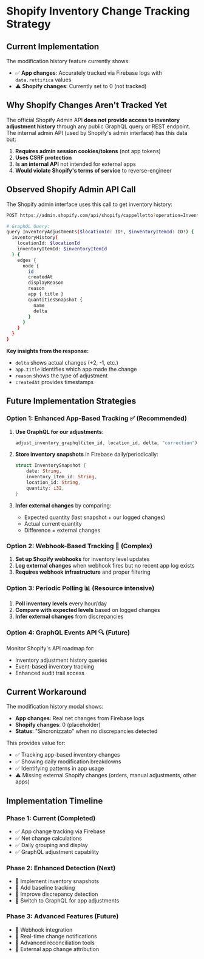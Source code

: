 # Shopify Inventory Change Tracking Strategy

## Current Implementation

The modification history feature currently shows:
- ✅ **App changes**: Accurately tracked via Firebase logs with `data.rettifica` values
- ⚠️ **Shopify changes**: Currently set to 0 (not tracked)

## Why Shopify Changes Aren't Tracked Yet

The official Shopify Admin API **does not provide access to inventory adjustment history** through any public GraphQL query or REST endpoint. The internal admin API (used by Shopify's admin interface) has this data but:

1. **Requires admin session cookies/tokens** (not app tokens)
2. **Uses CSRF protection** 
3. **Is an internal API** not intended for external apps
4. **Would violate Shopify's terms of service** to reverse-engineer

## Observed Shopify Admin API Call

The Shopify admin interface uses this call to get inventory history:

```bash
POST https://admin.shopify.com/api/shopify/cappelletto?operation=InventoryAdjustments&type=query

# GraphQL Query:
query InventoryAdjustments($locationId: ID!, $inventoryItemId: ID!) {
  inventoryHistory(
    locationId: $locationId
    inventoryItemId: $inventoryItemId
  ) {
    edges {
      node {
        id
        createdAt
        displayReason
        reason
        app { title }
        quantitiesSnapshot {
          name
          delta
        }
      }
    }
  }
}
```

**Key insights from the response:**
- `delta` shows actual changes (+2, -1, etc.)
- `app.title` identifies which app made the change
- `reason` shows the type of adjustment
- `createdAt` provides timestamps

## Future Implementation Strategies

### Option 1: Enhanced App-Based Tracking ✅ (Recommended)

1. **Use GraphQL for our adjustments**:
   ```rust
   adjust_inventory_graphql(item_id, location_id, delta, "correction")
   ```

2. **Store inventory snapshots** in Firebase daily/periodically:
   ```rust
   struct InventorySnapshot {
       date: String,
       inventory_item_id: String,
       location_id: String,
       quantity: i32,
   }
   ```

3. **Infer external changes** by comparing:
   - Expected quantity (last snapshot + our logged changes)
   - Actual current quantity
   - Difference = external changes

### Option 2: Webhook-Based Tracking 🔄 (Complex)

1. **Set up Shopify webhooks** for inventory level updates
2. **Log external changes** when webhook fires but no recent app log exists
3. **Requires webhook infrastructure** and proper filtering

### Option 3: Periodic Polling 📊 (Resource intensive)

1. **Poll inventory levels** every hour/day
2. **Compare with expected levels** based on logged changes
3. **Infer external changes** from discrepancies

### Option 4: GraphQL Events API 🔍 (Future)

Monitor Shopify's API roadmap for:
- Inventory adjustment history queries
- Event-based inventory tracking
- Enhanced audit trail access

## Current Workaround

The modification history modal shows:
- **App changes**: Real net changes from Firebase logs
- **Shopify changes**: 0 (placeholder)
- **Status**: "Sincronizzato" when no discrepancies detected

This provides value for:
- ✅ Tracking app-based inventory changes
- ✅ Showing daily modification breakdowns
- ✅ Identifying patterns in app usage
- ⚠️ Missing external Shopify changes (orders, manual adjustments, other apps)

## Implementation Timeline

### Phase 1: Current (Completed)
- ✅ App change tracking via Firebase
- ✅ Net change calculations
- ✅ Daily grouping and display
- ✅ GraphQL adjustment capability

### Phase 2: Enhanced Detection (Next)
- 📅 Implement inventory snapshots
- 📅 Add baseline tracking
- 📅 Improve discrepancy detection
- 📅 Switch to GraphQL for app adjustments

### Phase 3: Advanced Features (Future)
- 📅 Webhook integration
- 📅 Real-time change notifications
- 📅 Advanced reconciliation tools
- 📅 External app change attribution 